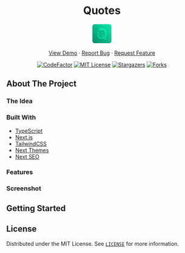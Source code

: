 <h1 align="center">Quotes</h1>

<div align="center">
    <a href="https://github.com/imadatyatalah/quotes/">
        <img src="./public/logo.png" alt="Quotes logo" width="50" />
    </a>
</div>

<div align="center">

<a href="">View Demo</a>
·
<a href="https://github.com/imadatyatalah/quotes/issues">Report Bug</a>
·
<a href="https://github.com/imadatyatalah/quotes/issues">Request Feature</a>

</div>

<div align="center">

[![CodeFactor](https://www.codefactor.io/repository/github/imadatyatalah/quotes/badge?style=for-the-badge)](https://www.codefactor.io/repository/github/imadatyatalah/quotes)
[![MIT License](https://img.shields.io/github/license/imadatyatalah/quotes?color=blue&style=for-the-badge)](https://github.com/imadatyatalah/quotes/blob/main/LICENSE)
[![Stargazers](https://img.shields.io/github/stars/imadatyatalah/quotes?style=for-the-badge)](https://github.com/imadatyatalah/quotes/stargazers)
[![Forks](https://img.shields.io/github/forks/imadatyatalah/quotes?style=for-the-badge)](https://github.com/imadatyatalah/quotes/network/members)

</div>

## About The Project

### The Idea

### Built With

- [TypeScript](https://www.typescriptlang.org/)
- [Next.js](https://nextjs.org/)
- [TailwindCSS](https://tailwindcss.com/)
- [Next Themes](https://github.com/pacocoursey/next-themes)
- [Next SEO](https://github.com/garmeeh/next-seo)

### Features

### Screenshot

## Getting Started

## License

Distributed under the MIT License. See [`LICENSE`](https://github.com/imadatyatalah/next.js-tailwindcss-template/blob/main/LICENSE) for more information.
